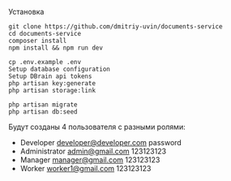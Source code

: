 Установка

```
git clone https://github.com/dmitriy-uvin/documents-service
cd documents-service
composer install
npm install && npm run dev
```
```
cp .env.example .env
Setup database configuration
Setup DBrain api tokens
php artisan key:generate
php artisan storage:link
```
```
php artisan migrate
php artisan db:seed
```
Будут созданы 4 пользователя с разными ролями:
- Developer
developer@developer.com
password
- Administrator
admin@gmail.com
123123123
- Manager
manager@gmail.com
123123123
- Worker
worker1@gmail.com
123123123
